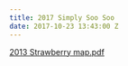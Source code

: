 ```yaml
---
title: 2017 Simply Soo Soo
date: 2017-10-23 13:43:00 Z
---
```


[2013 Strawberry map.pdf](/uploads/2013%20Strawberry%20map.pdf)